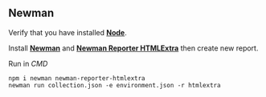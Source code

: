 ## Newman

Verify that you have installed **[Node](https://nodejs.org/es/)**.

Install **[Newman](https://www.npmjs.com/package/newman)** and **[Newman Reporter HTMLExtra](https://www.npmjs.com/package/newman-reporter-htmlextra)** then create new report.

Run in _CMD_

    npm i newman newman-reporter-htmlextra
    newman run collection.json -e environment.json -r htmlextra
